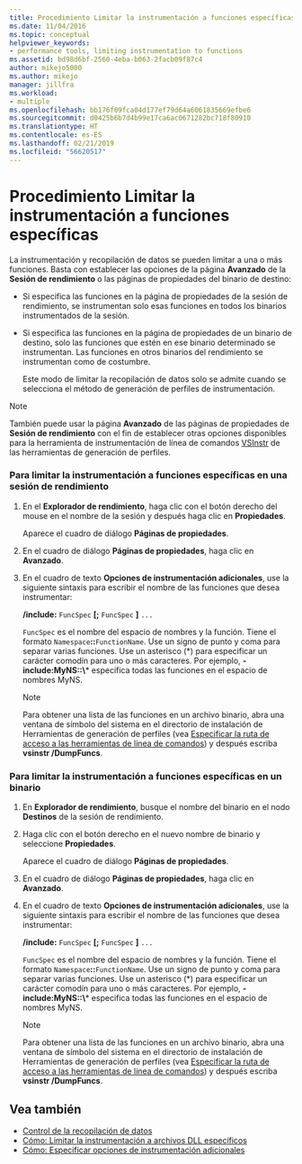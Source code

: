 ```yaml
---
title: Procedimiento Limitar la instrumentación a funciones específicas | Microsoft Docs
ms.date: 11/04/2016
ms.topic: conceptual
helpviewer_keywords:
- performance tools, limiting instrumentation to functions
ms.assetid: bd98d6bf-2560-4eba-b063-2facb09f87c4
author: mikejo5000
ms.author: mikejo
manager: jillfra
ms.workload:
- multiple
ms.openlocfilehash: bb176f09fca04d177ef79d64a6061835669efbe6
ms.sourcegitcommit: d0425b6b7d4b99e17ca6ac0671282bc718f80910
ms.translationtype: HT
ms.contentlocale: es-ES
ms.lasthandoff: 02/21/2019
ms.locfileid: "56620517"
---
```

# <a name="how-to-limit-instrumentation-to-specific-functions"></a>Procedimiento Limitar la instrumentación a funciones específicas
La instrumentación y recopilación de datos se pueden limitar a una o más funciones. Basta con establecer las opciones de la página **Avanzado** de la **Sesión de rendimiento** o las páginas de propiedades del binario de destino:

- Si especifica las funciones en la página de propiedades de la sesión de rendimiento, se instrumentan solo esas funciones en todos los binarios instrumentados de la sesión.

- Si especifica las funciones en la página de propiedades de un binario de destino, solo las funciones que estén en ese binario determinado se instrumentan. Las funciones en otros binarios del rendimiento se instrumentan como de costumbre.

  Este modo de limitar la recopilación de datos solo se admite cuando se selecciona el método de generación de perfiles de instrumentación.

> [!NOTE]
>  También puede usar la página **Avanzado** de las páginas de propiedades de **Sesión de rendimiento** con el fin de establecer otras opciones disponibles para la herramienta de instrumentación de línea de comandos [VSInstr](../profiling/vsinstr.md) de las herramientas de generación de perfiles.

### <a name="to-limit-instrumentation-to-specific-functions-in-a-performance-session"></a>Para limitar la instrumentación a funciones específicas en una sesión de rendimiento

1. En el **Explorador de rendimiento**, haga clic con el botón derecho del mouse en el nombre de la sesión y después haga clic en **Propiedades**.

    Aparece el cuadro de diálogo **Páginas de propiedades**.

2. En el cuadro de diálogo **Páginas de propiedades**, haga clic en **Avanzado**.

3. En el cuadro de texto **Opciones de instrumentación adicionales**, use la siguiente sintaxis para escribir el nombre de las funciones que desea instrumentar:

    **/include:** `FuncSpec` **[;** `FuncSpec` **]** `...`

    `FuncSpec` es el nombre del espacio de nombres y la función. Tiene el formato `Namespace`**::**`FunctionName`. Use un signo de punto y coma para separar varias funciones. Use un asterisco (\*) para especificar un carácter comodín para uno o más caracteres. Por ejemplo, **-include:MyNS::\\*** especifica todas las funciones en el espacio de nombres MyNS.

   > [!NOTE]
   >  Para obtener una lista de las funciones en un archivo binario, abra una ventana de símbolo del sistema en el directorio de instalación de Herramientas de generación de perfiles (vea [Especificar la ruta de acceso a las herramientas de línea de comandos](../profiling/specifying-the-path-to-profiling-tools-command-line-tools.md)) y después escriba **vsinstr /DumpFuncs**.

### <a name="to-limit-instrumentation-to-specific-functions-in-a-binary"></a>Para limitar la instrumentación a funciones específicas en un binario

1. En **Explorador de rendimiento**, busque el nombre del binario en el nodo **Destinos** de la sesión de rendimiento.

2. Haga clic con el botón derecho en el nuevo nombre de binario y seleccione **Propiedades**.

    Aparece el cuadro de diálogo **Páginas de propiedades**.

3. En el cuadro de diálogo **Páginas de propiedades**, haga clic en **Avanzado**.

4. En el cuadro de texto **Opciones de instrumentación adicionales**, use la siguiente sintaxis para escribir el nombre de las funciones que desea instrumentar:

    **/include:** `FuncSpec` **[;** `FuncSpec` **]** `...`

    `FuncSpec` es el nombre del espacio de nombres y la función. Tiene el formato `Namespace`**::**`FunctionName`. Use un signo de punto y coma para separar varias funciones. Use un asterisco (\*) para especificar un carácter comodín para uno o más caracteres. Por ejemplo, **-include:MyNS::\\*** especifica todas las funciones en el espacio de nombres MyNS.

   > [!NOTE]
   >  Para obtener una lista de las funciones en un archivo binario, abra una ventana de símbolo del sistema en el directorio de instalación de Herramientas de generación de perfiles (vea [Especificar la ruta de acceso a las herramientas de línea de comandos](../profiling/specifying-the-path-to-profiling-tools-command-line-tools.md)) y después escriba **vsinstr /DumpFuncs**.

## <a name="see-also"></a>Vea también
- [Control de la recopilación de datos](../profiling/controlling-data-collection.md)
- [Cómo: Limitar la instrumentación a archivos DLL específicos](../profiling/how-to-limit-instrumentation-to-specific-dlls.md)
- [Cómo: Especificar opciones de instrumentación adicionales](../profiling/how-to-specify-additional-instrumentation-options.md)